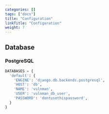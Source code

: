 ```yaml
---
categories: []
tags: ["docs"] 
title: "Configuration"
linkTitle: "Configuration"
weight: 7
---
```


## Database
### PostgreSQL
```python
DATABASES = {
  'default': {
    'ENGINE': 'django.db.backends.postgresql',
    'HOST': 'db',
    'NAME': 'vulnman',
    'USER': 'vulnman_db_user',
    'PASSWORD': 'dontusethispassword',
  }
}
```